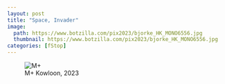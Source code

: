 ```yaml
---
layout: post
title: "Space, Invader"
image:
  path: https://www.botzilla.com/pix2023/bjorke_HK_MONO6556.jpg
  thumbnail: https://www.botzilla.com/pix2023/bjorke_HK_MONO6556.jpg
categories: [fStop]
---
```


<figure class="align-center">
<img alt="M+" src="https://www.botzilla.com/pix2023/bjorke_HK_MONO6573.jpg">
<figcaption>M+ Kowloon, 2023</figcaption>
</figure>


